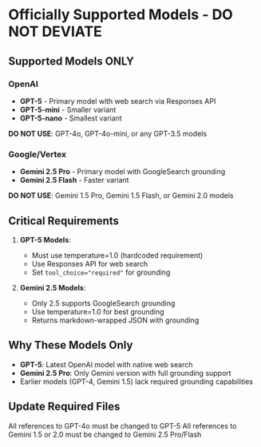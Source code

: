 # Officially Supported Models - DO NOT DEVIATE

## Supported Models ONLY

### OpenAI
- **GPT-5** - Primary model with web search via Responses API
- **GPT-5-mini** - Smaller variant 
- **GPT-5-nano** - Smallest variant

**DO NOT USE**: GPT-4o, GPT-4o-mini, or any GPT-3.5 models

### Google/Vertex
- **Gemini 2.5 Pro** - Primary model with GoogleSearch grounding
- **Gemini 2.5 Flash** - Faster variant

**DO NOT USE**: Gemini 1.5 Pro, Gemini 1.5 Flash, or Gemini 2.0 models

## Critical Requirements

1. **GPT-5 Models**:
   - Must use temperature=1.0 (hardcoded requirement)
   - Use Responses API for web search
   - Set `tool_choice="required"` for grounding

2. **Gemini 2.5 Models**:
   - Only 2.5 supports GoogleSearch grounding
   - Use temperature=1.0 for best grounding
   - Returns markdown-wrapped JSON with grounding

## Why These Models Only

- **GPT-5**: Latest OpenAI model with native web search
- **Gemini 2.5 Pro**: Only Gemini version with full grounding support
- Earlier models (GPT-4, Gemini 1.5) lack required grounding capabilities

## Update Required Files

All references to GPT-4o must be changed to GPT-5
All references to Gemini 1.5 or 2.0 must be changed to Gemini 2.5 Pro/Flash